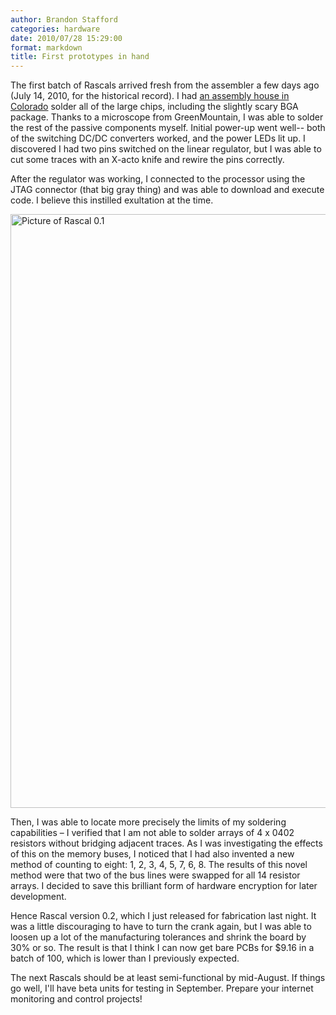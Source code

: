 ```yaml
---
author: Brandon Stafford
categories: hardware
date: 2010/07/28 15:29:00
format: markdown
title: First prototypes in hand
---
```


The first batch of Rascals arrived fresh from the assembler a few days ago (July 14, 2010, for the historical record). I had [an assembly house in Colorado][1] solder all of the large chips, including the slightly scary BGA package. Thanks to a microscope from GreenMountain, I was able to solder the rest of the passive components myself. Initial power-up went well-- both of the switching DC/DC converters worked, and the power LEDs lit up. I discovered I had two pins switched on the linear regulator, but I was able to cut some traces with an X-acto knife and rewire the pins correctly.

After the regulator was working, I connected to the processor using the JTAG connector (that big gray thing) and was able to download and
execute code. I believe this instilled exultation at the time.

<img src="http://rascalmicro.com/img/rascal-0.1-2010-07-28.jpg" width="950px" alt="Picture of Rascal 0.1">

Then, I was able to locate more precisely the limits of my soldering capabilities – I verified that I am not able to solder arrays of 4 x 0402 resistors without bridging adjacent traces. As I was investigating the effects of this on the memory buses, I noticed that I had also invented a new
method of counting to eight: 1, 2, 3, 4, 5, 7, 6, 8. The results of this novel method were that two of the bus lines were swapped for all
14 resistor arrays. I decided to save this brilliant form of hardware encryption for later development.

Hence Rascal version 0.2, which I just released for fabrication last night. It was a little discouraging to have to turn the crank again,
but I was able to loosen up a lot of the manufacturing tolerances and shrink the board by 30% or so. The result is that I think I can now
get bare PCBs for $9.16 in a batch of 100, which is lower than I previously expected.

The next Rascals should be at least semi-functional by mid-August. If things go well, I'll have beta units for testing in September. Prepare your internet monitoring and control projects!

[1]: http://aapcb.com
